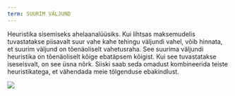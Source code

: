 ```yaml
---
term: SUURIM VÄLJUND
---
```


Heuristika sisemiseks ahelaanalüüsiks. Kui lihtsas maksemudelis tuvastatakse piisavalt suur vahe kahe tehingu väljundi vahel, võib hinnata, et suurim väljund on tõenäoliselt vahetusraha. See suurima väljundi heuristika on tõenäoliselt kõige ebatäpsem kõigist. Kui see tuvastatakse iseseisvalt, on see üsna nõrk. Siiski saab seda omadust kombineerida teiste heuristikatega, et vähendada meie tõlgenduse ebakindlust.

![](../../dictionnaire/assets/12.png)